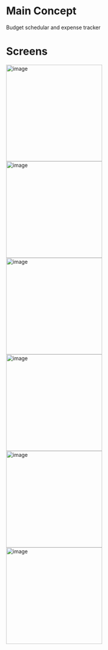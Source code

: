 # Main Concept
Budget schedular and expense tracker

# Screens
<div>
 <img width="260" alt="image" src="https://user-images.githubusercontent.com/82319291/210951384-b9fd6635-0d08-4b18-b094-5e6d9f927ef0.png">
 <img width="260" alt="image" src="https://user-images.githubusercontent.com/82319291/210951347-5a0c0ec6-6965-4cb3-92d4-77397f2a60f4.png">
 <img width="260" alt="image" src="https://user-images.githubusercontent.com/82319291/210951411-1b4a637b-2a21-4b8b-87fd-aa4eccbb48b9.png">
</div>
<div>
 <img width="260" alt="image" src="https://user-images.githubusercontent.com/82319291/210951772-5212828e-e918-48fa-a29e-ebf68bbdb30a.png">
 <img width="260" alt="image" src="https://user-images.githubusercontent.com/82319291/210951797-391aa5b7-5666-4567-b302-b31ade8f110c.png">
 <img width="260" alt="image" src="https://user-images.githubusercontent.com/82319291/210951835-8578c32e-63ec-4ecd-8890-210493aadbfc.png">
</div>

